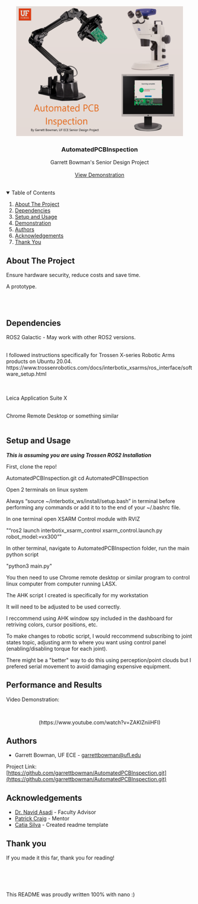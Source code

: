 <!-- PROJECT LOGO -->
<br />
<p align="center">
  <img src="images/main2.png" width="450" height="350">

  <h3 align="center"> AutomatedPCBInspection</h3>

  <p align="center">
    Garrett Bowman's Senior Design Project
    <br />
    <br />
    <a href="#performance-and-results">View Demonstration</a>
    <br />
  </p>
</p>

<br />

<!-- TABLE OF CONTENTS -->
<details open="open">
  <summary>Table of Contents</summary>
  <ol>
    <li><a href="#about-the-project">About The Project</a></li>
    <li><a href="#dependencies">Dependencies</a></li>
    <li><a href="#setup-and-usage">Setup and Usage</a></li>
    <li><a href="#Demonstration">Demonstration</a></li>
    <li><a href="#authors">Authors</a></li>
    <li><a href="#acknowledgements">Acknowledgements</a></li>
    <li><a href="#thank-you">Thank You</a></li>
  </ol>
</details>


<!-- ABOUT THE PROJECT -->
## About The Project
Ensure hardware security, reduce costs and save time.

A prototype.

<br />

<!--
<p align="center">
    DFgdfgwlkjgowdfglwfdg
    <br />
    <br />
    <img src=images/eye.png width=432 height=288>
</p>
-->

<!-- (more information and explanation may be added here) -->

<br />

<!-- Dependencies -->
## Dependencies

<!-- <img src=images/galac.jpg>  -->
ROS2 Galactic - May work with other ROS2 versions.

<br />
<!--<img src=images/ros2.png>  -->
I followed instructions specifically for Trossen X-series Robotic Arms products on Ubuntu 20.04. https://www.trossenrobotics.com/docs/interbotix_xsarms/ros_interface/software_setup.html

<br />
<br />
<br />

Leica Application Suite X 

<br />
<!-- <img src=images/realsense.png> Realsense D405 Depth Camera or similar  -->
Chrome Remote Desktop or something similar

<br />
  
<!-- <img src=images/py3.png width=100 height=100>  -->

<br />

<!-- Setup and Usage -->

## Setup and Usage

***This is assuming you are using Trossen ROS2 Installation***


First, clone the repo!

AutomatedPCBInspection.git
cd AutomatedPCBInspection

Open 2 terminals on linux system

Always “source  ~/interbotix_ws/install/setup.bash” in terminal before performing any commands or add it to to the end of your ~/.bashrc file.

In one terminal open XSARM Control module with RVIZ

"“ros2 launch interbotix_xsarm_control xsarm_control.launch.py robot_model:=vx300”"

In other terminal, navigate to AutomatedPCBInspection folder, run the main python script 

"python3 main.py"

You then need to use Chrome remote desktop or similar program to control linux computer from computer running LASX.

The AHK script I created is specifically for my workstation

It will need to be adjusted to be used correctly.

I reccommend using AHK window spy included in the dashboard for retriving colors, cursor positions, etc.

To make changes to robotic script, I would reccommend subscribing to joint states topic, adjusting arm to where you want using control panel (enabling/disabling torque for each joint).

There might be a "better" way to do this using perception/point clouds but I prefered serial movement to avoid damaging expensive equipment.

<!-- Performance and Results -->
## Performance and Results

Video Demonstration:

<br />

<p align="center">   
  (https://www.youtube.com/watch?v=ZAKIZniiHFI)
</p>

<!-- Authors -->
## Authors

* Garrett Bowman, UF ECE - garrettbowman@ufl.edu

Project Link: [https://github.com/garrettbowman/AutomatedPCBInspection.git](https://github.com/garrettbowman/AutomatedPCBInspection.git)


<!-- ACKNOWLEDGEMENTS -->
## Acknowledgements

* [Dr. Navid Asadi](https://faculty.eng.ufl.edu/catia-silva/) - Faculty Advisor
* [Patrick Craig](https://faculty.eng.ufl.edu/catia-silva/) - Mentor
* [Catia Silva](https://faculty.eng.ufl.edu/catia-silva/) - Created readme template

## Thank you

If you made it this far, thank you for reading!

<br />
<br />
<br />
<br />
This README was proudly written 100% with nano :)

